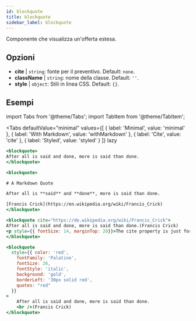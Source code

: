 ```yaml
---
id: blockquote
title: blockquote
sidebar_label: blockquote
---
```


Componente che visualizza un'offerta estesa.

## Opzioni

* __cite__ | `string`: fonte per il preventivo. Default: `none`.
* __className__ | `string`: nome della classe. Default: `''`.
* __style__ | `object`: Stili in linea CSS. Default: `{}`.


## Esempi

import Tabs from '@theme/Tabs';
import TabItem from '@theme/TabItem';

<Tabs
    defaultValue="minimal"
    values={[
        { label: 'Minimal', value: 'minimal' },
        { label: 'With Markdown', value: 'withMarkdown' },
        { label: 'Cite', value: 'cite' },
        { label: 'Styled', value: 'styled' }
    ]}
    lazy
>

<TabItem value="minimal">

```jsx live
<blockquote>
After all is said and done, more is said than done.
</blockquote>
```

</TabItem>

<TabItem value="withMarkdown">

```jsx live
<blockquote>

# A Markdown Quote

After all is **said** and **done**, more is said than done. 

[Francis Crick](https://en.wikipedia.org/wiki/Francis_Crick)
</blockquote>
```

</TabItem>

<TabItem value="cite">

```jsx live
<blockquote cite="https://de.wikipedia.org/wiki/Francis_Crick">
After all is said and done, more is said than done.(Francis Crick)
<p style={{ fontSize: 14, marginTop: 20}}>The cite property is just for search daemons</p>
</blockquote>
```
</TabItem>

<TabItem value="styled" >

```jsx live
<blockquote 
  style={{ color: 'red',
    fontFamily: 'Palatino',
    fontSize: 26, 
    fontStyle: 'italic',
    background: 'gold',
    borderLeft: '30px solid red',
    quotes: "red"
  }}
>
    After all is said and done, more is said than done.
    <br />(Francis Crick)
</blockquote>
```

</TabItem>

</Tabs>
